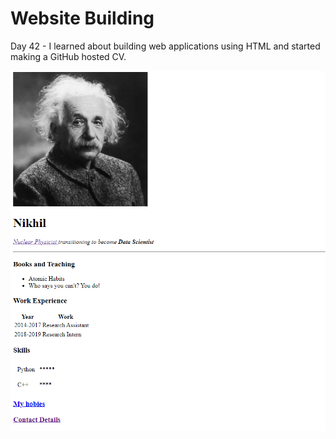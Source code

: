 # Website Building

Day 42 - I learned about building web applications using HTML and started making a GitHub hosted CV.

![](website.png)
